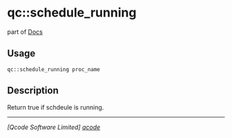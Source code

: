 qc::schedule_running
====================

part of [Docs](.)

Usage
-----
`qc::schedule_running proc_name`

Description
-----------
Return true if schdeule is running.

----------------------------------
*[Qcode Software Limited] [qcode]*

[qcode]: http://www.qcode.co.uk "Qcode Software"